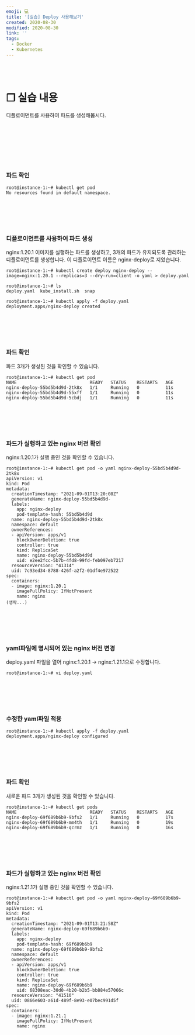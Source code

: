 ```yaml
---
emoji: 💻
title: '[실습] Deploy 사용해보기'
created: 2020-08-30
modified: 2020-08-30
link: ''
tags:
  - Docker
  - Kubernetes
---
```

<br></br>





# **❐ 실습 내용**
디플로이먼트를 사용하여 파드를 생성해봅시다.
<br></br><br></br><br></br><br></br>





### 파드 확인
```
root@instance-1:~# kubectl get pod
No resources found in default namespace.
```
<br></br><br></br>

### 디플로이먼트를 사용하여 파드 생성
nginx:1.20.1 이미지를 실행하는 파드를 생성하고, 3개의 파드가 유지되도록 관리하는 디플로이먼트를 생성합니다. 이 디플로이먼트 이름은 nginx-deploy로 지었습니다.  
```
root@instance-1:~# kubectl create deploy nginx-deploy --image=nginx:1.20.1 --replicas=3 --dry-run=client -o yaml > deploy.yaml

root@instance-1:~# ls
deploy.yaml  kube_install.sh  snap

root@instance-1:~# kubectl apply -f deploy.yaml
deployment.apps/nginx-deploy created
```
<br></br><br></br>

### 파드 확인
파드 3개가 생성된 것을 확인할 수 있습니다.
```
root@instance-1:~# kubectl get pod
NAME                            READY   STATUS    RESTARTS   AGE
nginx-deploy-55bd5b4d9d-2tk8x   1/1     Running   0          11s
nginx-deploy-55bd5b4d9d-55xff   1/1     Running   0          11s
nginx-deploy-55bd5b4d9d-5cbdj   1/1     Running   0          11s
```
<br></br><br></br>

### 파드가 실행하고 있는 nginx 버전 확인
nginx:1.20.1가 실행 중인 것을 확인할 수 있습니다.
```
root@instance-1:~# kubectl get pod -o yaml nginx-deploy-55bd5b4d9d-2tk8x
apiVersion: v1
kind: Pod
metadata:
  creationTimestamp: "2021-09-01T13:20:08Z"
  generateName: nginx-deploy-55bd5b4d9d-
  labels:
    app: nginx-deploy
    pod-template-hash: 55bd5b4d9d
  name: nginx-deploy-55bd5b4d9d-2tk8x
  namespace: default
  ownerReferences:
  - apiVersion: apps/v1
    blockOwnerDeletion: true
    controller: true
    kind: ReplicaSet
    name: nginx-deploy-55bd5b4d9d
    uid: e2ee2fcc-5b7b-4fd8-99fd-feb097eb7217
  resourceVersion: "41314"
  uid: 7c93ed34-8788-426f-a2f2-01df4e972522
spec:
  containers:
  - image: nginx:1.20.1
    imagePullPolicy: IfNotPresent
    name: nginx
(생략...)    
```
<br></br><br></br>

### yaml파일에 명시되어 있는 nginx 버전 변경
deploy.yaml 파일을 열어 nginx:1.20.1 -> nginx:1.21.1으로 수정합니다.
```
root@instance-1:~# vi deploy.yaml 
```
<br></br><br></br>

### 수정한 yaml파일 적용
```
root@instance-1:~# kubectl apply -f deploy.yaml
deployment.apps/nginx-deploy configured
```
<br></br><br></br>

### 파드 확인
새로운 파드 3개가 생성된 것을 확인할 수 있습니다.
```
root@instance-1:~# kubectl get pods
NAME                            READY   STATUS    RESTARTS   AGE
nginx-deploy-69f689b6b9-9bfs2   1/1     Running   0          17s
nginx-deploy-69f689b6b9-mm4th   1/1     Running   0          19s
nginx-deploy-69f689b6b9-qcrmz   1/1     Running   0          16s
```
<br></br><br></br>

### 파드가 실행하고 있는 nginx 버전 확인
nginx:1.21.1가 실행 중인 것을 확인할 수 있습니다.
```
root@instance-1:~# kubectl get pod -o yaml nginx-deploy-69f689b6b9-9bfs2
apiVersion: v1
kind: Pod
metadata:
  creationTimestamp: "2021-09-01T13:21:58Z"
  generateName: nginx-deploy-69f689b6b9-
  labels:
    app: nginx-deploy
    pod-template-hash: 69f689b6b9
  name: nginx-deploy-69f689b6b9-9bfs2
  namespace: default
  ownerReferences:
  - apiVersion: apps/v1
    blockOwnerDeletion: true
    controller: true
    kind: ReplicaSet
    name: nginx-deploy-69f689b6b9
    uid: 68308eac-30d0-4b20-b2b5-bb884e57066c
  resourceVersion: "41510"
  uid: 0866e603-a61d-489f-8e93-e07bec991d5f
spec:
  containers:
  - image: nginx:1.21.1
    imagePullPolicy: IfNotPresent
    name: nginx
```
<br></br><br></br>